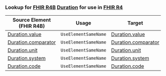 ### Lookup for [FHIR R4B](https://hl7.org/fhir/R4B/) [Duration](https://hl7.org/fhir/R4B/Duration.html) for use in [FHIR R4](https://hl7.org/fhir/R4/)

| Source Element (FHIR R4B) | Usage | Target |
| -------------- | ----- | ------ |
| [Duration.value](https://hl7.org/fhir/R4B/Duration.html#resource) | `UseElementSameName` | [Duration.value](https://hl7.org/fhir/R4/Duration.html#resource) |
| [Duration.comparator](https://hl7.org/fhir/R4B/Duration.html#resource) | `UseElementSameName` | [Duration.comparator](https://hl7.org/fhir/R4/Duration.html#resource) |
| [Duration.unit](https://hl7.org/fhir/R4B/Duration.html#resource) | `UseElementSameName` | [Duration.unit](https://hl7.org/fhir/R4/Duration.html#resource) |
| [Duration.system](https://hl7.org/fhir/R4B/Duration.html#resource) | `UseElementSameName` | [Duration.system](https://hl7.org/fhir/R4/Duration.html#resource) |
| [Duration.code](https://hl7.org/fhir/R4B/Duration.html#resource) | `UseElementSameName` | [Duration.code](https://hl7.org/fhir/R4/Duration.html#resource) |
